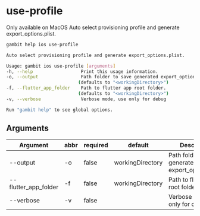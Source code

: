 # use-profile

Only available on MacOS
Auto select provisioning profile and generate export_options.plist.

```bash
gambit help ios use-profile
```
 
 ```bash
Auto select provisioning profile and generate export_options.plist.

Usage: gambit ios use-profile [arguments]
-h, --help                  Print this usage information.
-o, --output                Path folder to save generated export_options.plist.
                            (defaults to "<workingDirectory>")
-f, --flutter_app_folder    Path to flutter app root folder.
                            (defaults to "<workingDirectory>")
-v, --verbose               Verbose mode, use only for debug

Run "gambit help" to see global options.
```

## Arguments

| Argument | abbr | required | default |Description |
|---|---|---| --- |---|
| --output | -o | false | workingDirectory |Path folder to save generated export_options.plist.|
| --flutter_app_folder| -f | false | workingDirectory |Path to flutter app root folder.|
| --verbose | -v | false | | Verbose mode, use only for debug.|